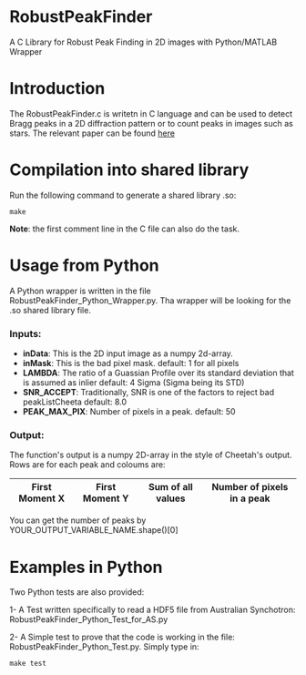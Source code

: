 # RobustPeakFinder
A C Library for Robust Peak Finding in 2D images with Python/MATLAB Wrapper

# Introduction
The RobustPeakFinder.c is writetn in C language and can be used to detect Bragg peaks in a 2D diffraction pattern or to count peaks  in images such as stars. The relevant paper can be found [here](http://scripts.iucr.org/cgi-bin/paper?S1600576717014340)

# Compilation into shared library
Run the following command to generate a shared library .so:
```
make
```
**Note**: the first comment line in the C file can also do the task.
# Usage from Python
A Python wrapper is written in the file RobustPeakFinder_Python_Wrapper.py. Tha wrapper will be looking for the .so shared library file.

### Inputs:
* **inData**: This is the 2D input image as a numpy 2d-array.
* **inMask**: This is the bad pixel mask.
		default: 1 for all pixels
* **LAMBDA**: The ratio of a Guassian Profile over its standard deviation that is assumed as inlier
		default: 4 Sigma (Sigma being its STD)
* **SNR_ACCEPT**: Traditionally, SNR is one of the factors to reject bad peakListCheeta
		default: 8.0
* **PEAK_MAX_PIX**: Number of pixels in a peak.
		default: 50

### Output:
The function's output is a numpy 2D-array in the style of Cheetah's output.
Rows are for each peak and coloums are:

| First Moment X | First Moment Y | Sum of all values | Number of pixels in a peak |
| -------------- | -------------- | ----------------- | -------------------------- |

You can get the number of peaks by YOUR_OUTPUT_VARIABLE_NAME.shape()[0]

# Examples in Python 
Two Python tests are also provided:

1- A Test written specifically to read a HDF5 file from Australian Synchotron:
RobustPeakFinder_Python_Test_for_AS.py

2- A Simple test to prove that the code is working in the file: RobustPeakFinder_Python_Test.py.
Simply type in:
```
make test
```
